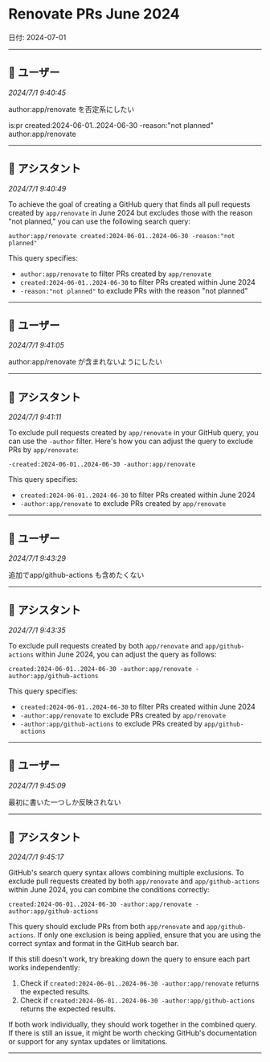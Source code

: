 # Renovate PRs June 2024

日付: 2024-07-01

---

## 👤 ユーザー
*2024/7/1 9:40:45*

author:app/renovate を否定系にしたい

is:pr created:2024-06-01..2024-06-30 -reason:"not planned" author:app/renovate

---

## 🤖 アシスタント
*2024/7/1 9:40:49*

To achieve the goal of creating a GitHub query that finds all pull requests created by `app/renovate` in June 2024 but excludes those with the reason "not planned," you can use the following search query:

```
author:app/renovate created:2024-06-01..2024-06-30 -reason:"not planned"
```

This query specifies:
- `author:app/renovate` to filter PRs created by `app/renovate`
- `created:2024-06-01..2024-06-30` to filter PRs created within June 2024
- `-reason:"not planned"` to exclude PRs with the reason "not planned"

---

## 👤 ユーザー
*2024/7/1 9:41:05*

author:app/renovate  が含まれないようにしたい

---

## 🤖 アシスタント
*2024/7/1 9:41:11*

To exclude pull requests created by `app/renovate` in your GitHub query, you can use the `-author` filter. Here's how you can adjust the query to exclude PRs by `app/renovate`:

```
-created:2024-06-01..2024-06-30 -author:app/renovate
```

This query specifies:
- `created:2024-06-01..2024-06-30` to filter PRs created within June 2024
- `-author:app/renovate` to exclude PRs created by `app/renovate`

---

## 👤 ユーザー
*2024/7/1 9:43:29*

追加でapp/github-actions も含めたくない

---

## 🤖 アシスタント
*2024/7/1 9:43:35*

To exclude pull requests created by both `app/renovate` and `app/github-actions` within June 2024, you can adjust the query as follows:

```
created:2024-06-01..2024-06-30 -author:app/renovate -author:app/github-actions
```

This query specifies:
- `created:2024-06-01..2024-06-30` to filter PRs created within June 2024
- `-author:app/renovate` to exclude PRs created by `app/renovate`
- `-author:app/github-actions` to exclude PRs created by `app/github-actions`

---

## 👤 ユーザー
*2024/7/1 9:45:09*

最初に書いた一つしか反映されない

---

## 🤖 アシスタント
*2024/7/1 9:45:17*

GitHub's search query syntax allows combining multiple exclusions. To exclude pull requests created by both `app/renovate` and `app/github-actions` within June 2024, you can combine the conditions correctly:

```
created:2024-06-01..2024-06-30 -author:app/renovate -author:app/github-actions
```

This query should exclude PRs from both `app/renovate` and `app/github-actions`. If only one exclusion is being applied, ensure that you are using the correct syntax and format in the GitHub search bar.

If this still doesn't work, try breaking down the query to ensure each part works independently:

1. Check if `created:2024-06-01..2024-06-30 -author:app/renovate` returns the expected results.
2. Check if `created:2024-06-01..2024-06-30 -author:app/github-actions` returns the expected results.

If both work individually, they should work together in the combined query. If there is still an issue, it might be worth checking GitHub's documentation or support for any syntax updates or limitations.

---
